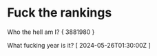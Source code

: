 # Fuck the rankings

Who the hell am I?
{ 3881980 }

What fucking year is it?
[ 2024-05-26T01:30:00Z ]
